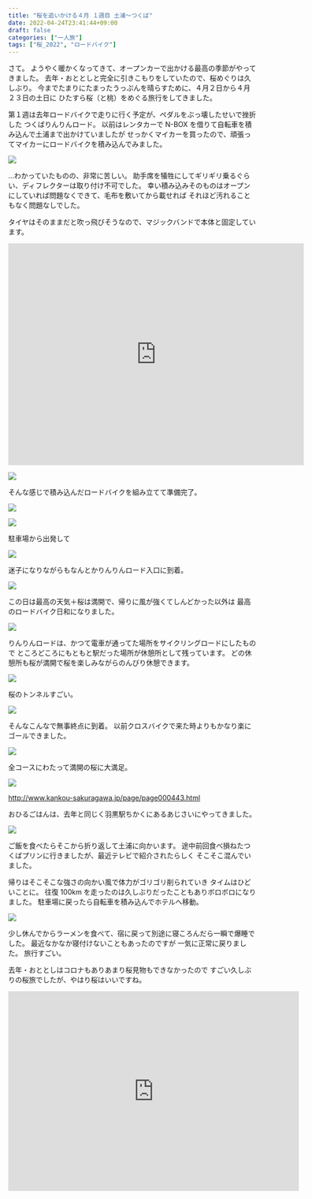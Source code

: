 ```yaml
---
title: "桜を追いかける４月 １週目 土浦～つくば"
date: 2022-04-24T23:41:44+09:00
draft: false
categories: ["一人旅"]
tags: ["桜_2022", "ロードバイク"]
---
```


さて。
ようやく暖かくなってきて、オープンカーで出かける最高の季節がやってきました。
去年・おととしと完全に引きこもりをしていたので、桜めぐりは久しぶり。
今までたまりにたまったうっぷんを晴らすために、４月２日から４月２３日の土日に
ひたすら桜（と桃）をめぐる旅行をしてきました。

第１週は去年ロードバイクで走りに行く予定が、ペダルをぶっ壊したせいで挫折した
つくばりんりんロード。
以前はレンタカーで N-BOX を借りて自転車を積み込んで土浦まで出かけていましたが
せっかくマイカーを買ったので、頑張ってマイカーにロードバイクを積み込んでみました。

![](https://gyazo.com/5d42b6976140e69a83d4045a7f9bfb71.jpg)

...わかっていたものの、非常に苦しい。
助手席を犠牲にしてギリギリ乗るぐらい、ディフレクターは取り付け不可でした。
幸い積み込みそのものはオープンにしていれば問題なくできて、毛布を敷いてから載せれば
それほど汚れることもなく問題なしでした。

タイヤはそのままだと吹っ飛びそうなので、マジックバンドで本体と固定しています。

<iframe src="https://www.google.com/maps/embed?pb=!1m18!1m12!1m3!1d1317.5222103578449!2d140.21753901614466!3d36.058481943201755!2m3!1f0!2f0!3f0!3m2!1i1024!2i768!4f13.1!3m3!1m2!1s0x60226d1b345849fd%3A0x268ebbc7548da2c9!2z6Zye44O25rWm57eP5ZCI5YWs5ZyS44O75paH5YyW5L2T6IKy6aSoIOmnkOi7iuWgtA!5e0!3m2!1sja!2sjp!4v1650812112221!5m2!1sja!2sjp" width="600" height="450" style="border:0;" allowfullscreen="" loading="lazy" referrerpolicy="no-referrer-when-downgrade"></iframe>

![](https://gyazo.com/2ca8f06b89cf49758e3b6f899ca3ef75.jpg)

そんな感じで積み込んだロードバイクを組み立てて準備完了。

![](https://gyazo.com/9108aa430cc283fc09509d73dd7102a6.png)

![](https://gyazo.com/ff0473301f2144a08f653d498abb1b7a.jpg)

駐車場から出発して

![](https://gyazo.com/dc746951cd9851b1f2eb647b99692819.jpg)

迷子になりながらもなんとかりんりんロード入口に到着。

![](https://gyazo.com/e0e40f4274d50ee536c3e90caa8f30f9.jpg)

この日は最高の天気＋桜は満開で、帰りに風が強くてしんどかった以外は
最高のロードバイク日和になりました。

![](https://gyazo.com/73937692074ce09c14f9277d3bc1595c.jpg)

りんりんロードは、かつて電車が通ってた場所をサイクリングロードにしたもので
ところどころにもともと駅だった場所が休憩所として残っています。
どの休憩所も桜が満開で桜を楽しみながらのんびり休憩できます。

![](https://gyazo.com/15343bc967b3e264ad1a4f8003051574.jpg)

桜のトンネルすごい。

![](https://gyazo.com/8586b1f57d20b8e077099a166e324031.jpg)

そんなこんなで無事終点に到着。
以前クロスバイクで来た時よりもかなり楽にゴールできました。

![](https://gyazo.com/c221f040ae0bc7b8f626b68f6fb9c22a.jpg)

全コースにわたって満開の桜に大満足。

![](https://gyazo.com/3f89bcfac27aafb14a475d3e6a85e0f7.jpg)

http://www.kankou-sakuragawa.jp/page/page000443.html

おひるごはんは、去年と同じく羽黒駅ちかくにあるあじさいにやってきました。

![](https://gyazo.com/8e0094f118dd4d70fb5b458d2e0e8645.jpg)

ご飯を食べたらそこから折り返して土浦に向かいます。
途中前回食べ損ねたつくばプリンに行きましたが、最近テレビで紹介されたらしく
そこそこ混んでいました。

帰りはそこそこな強さの向かい風で体力がゴリゴリ削られていき
タイムはひどいことに。
往復 100km を走ったのは久しぶりだったこともありボロボロになりました。
駐車場に戻ったら自転車を積み込んでホテルへ移動。

![](https://gyazo.com/8dd8e8bba2f7c032d71ee7887649e7b9.jpg)

少し休んでからラーメンを食べて、宿に戻って別途に寝ころんだら一瞬で爆睡でした。
最近なかなか寝付けないこともあったのですが
一気に正常に戻りました。
旅行すごい。

去年・おととしはコロナもありあまり桜見物もできなかったので
すごい久しぶりの桜旅でしたが、やはり桜はいいですね。

<iframe height='405' width='590' frameborder='0' allowtransparency='true' scrolling='no' src='https://www.strava.com/activities/6928663003/embed/1cae1e2f3ce2b792946ed2452c36a13676b7d90c'></iframe>
